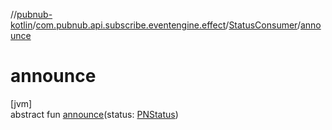 //[pubnub-kotlin](../../../index.md)/[com.pubnub.api.subscribe.eventengine.effect](../index.md)/[StatusConsumer](index.md)/[announce](announce.md)

# announce

[jvm]\
abstract fun [announce](announce.md)(status: [PNStatus](../../com.pubnub.api.models.consumer/-p-n-status/index.md))
